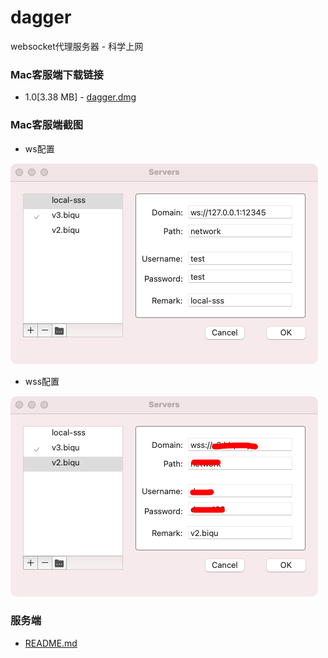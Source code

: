 # dagger
websocket代理服务器 - 科学上网


### Mac客服端下载链接
- 1.0[3.38 MB] - [dagger.dmg](https://github.com/midoks/dagger/releases/download/1.0.0/dagger.dmg)

### Mac客服端截图


- ws配置

[![ws](/screenshot/screenshot_local.png)](/screenshot/screenshot_local.png)

- wss配置

[![wss](/screenshot/screenshot_network.png)](/screenshot/screenshot_local.png)

### 服务端

- [README.md](/dagger-server/README.md)


